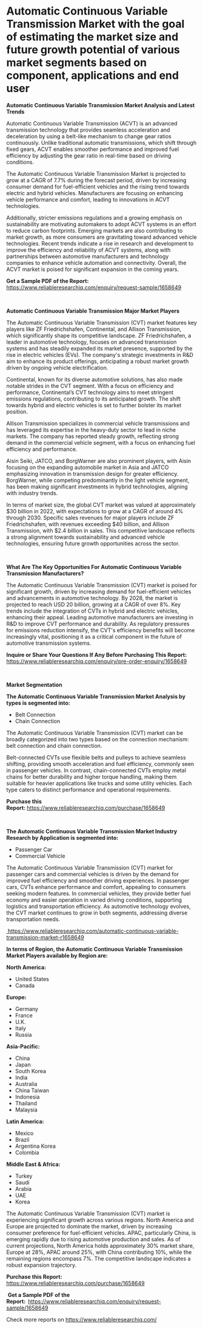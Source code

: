 <p><h1>Automatic Continuous Variable Transmission Market with the goal of estimating the market size and future growth potential of various market segments based on component, applications and end user</h1></p><p><strong>Automatic Continuous Variable Transmission Market Analysis and Latest Trends</strong></p>
<p><p>Automatic Continuous Variable Transmission (ACVT) is an advanced transmission technology that provides seamless acceleration and deceleration by using a belt-like mechanism to change gear ratios continuously. Unlike traditional automatic transmissions, which shift through fixed gears, ACVT enables smoother performance and improved fuel efficiency by adjusting the gear ratio in real-time based on driving conditions.</p><p>The Automatic Continuous Variable Transmission Market is projected to grow at a CAGR of 7.7% during the forecast period, driven by increasing consumer demand for fuel-efficient vehicles and the rising trend towards electric and hybrid vehicles. Manufacturers are focusing on enhancing vehicle performance and comfort, leading to innovations in ACVT technologies.</p><p>Additionally, stricter emissions regulations and a growing emphasis on sustainability are motivating automakers to adopt ACVT systems in an effort to reduce carbon footprints. Emerging markets are also contributing to market growth, as more consumers are gravitating toward advanced vehicle technologies. Recent trends indicate a rise in research and development to improve the efficiency and reliability of ACVT systems, along with partnerships between automotive manufacturers and technology companies to enhance vehicle automation and connectivity. Overall, the ACVT market is poised for significant expansion in the coming years.</p></p>
<p><strong>Get a Sample PDF of the Report:&nbsp;</strong> <a href="https://www.reliableresearchiq.com/enquiry/request-sample/1658649?utm_campaign=3453&utm_medium=2&utm_source=Github&utm_content=ia&utm_term=23032025&utm_id=automatic-continuous-variable-transmission">https://www.reliableresearchiq.com/enquiry/request-sample/1658649</a></p>
<p>&nbsp;</p>
<p><strong>Automatic Continuous Variable Transmission Major Market Players</strong></p>
<p><p>The Automatic Continuous Variable Transmission (CVT) market features key players like ZF Friedrichshafen, Continental, and Allison Transmission, which significantly shape its competitive landscape. ZF Friedrichshafen, a leader in automotive technology, focuses on advanced transmission systems and has steadily expanded its market presence, supported by the rise in electric vehicles (EVs). The company's strategic investments in R&D aim to enhance its product offerings, anticipating a robust market growth driven by ongoing vehicle electrification.</p><p>Continental, known for its diverse automotive solutions, has also made notable strides in the CVT segment. With a focus on efficiency and performance, Continental’s CVT technology aims to meet stringent emissions regulations, contributing to its anticipated growth. The shift towards hybrid and electric vehicles is set to further bolster its market position.</p><p>Allison Transmission specializes in commercial vehicle transmissions and has leveraged its expertise in the heavy-duty sector to lead in niche markets. The company has reported steady growth, reflecting strong demand in the commercial vehicle segment, with a focus on enhancing fuel efficiency and performance.</p><p>Aisin Seiki, JATCO, and BorgWarner are also prominent players, with Aisin focusing on the expanding automobile market in Asia and JATCO emphasizing innovation in transmission design for greater efficiency. BorgWarner, while competing predominantly in the light vehicle segment, has been making significant investments in hybrid technologies, aligning with industry trends.</p><p>In terms of market size, the global CVT market was valued at approximately $30 billion in 2022, with expectations to grow at a CAGR of around 4% through 2030. Specific sales revenues for major players include ZF Friedrichshafen, with revenues exceeding $40 billion, and Allison Transmission, with $2.4 billion in sales. This competitive landscape reflects a strong alignment towards sustainability and advanced vehicle technologies, ensuring future growth opportunities across the sector.</p></p>
<p>&nbsp;</p>
<p><strong>What Are The Key Opportunities For Automatic Continuous Variable Transmission Manufacturers?</strong></p>
<p><p>The Automatic Continuous Variable Transmission (CVT) market is poised for significant growth, driven by increasing demand for fuel-efficient vehicles and advancements in automotive technology. By 2028, the market is projected to reach USD 20 billion, growing at a CAGR of over 8%. Key trends include the integration of CVTs in hybrid and electric vehicles, enhancing their appeal. Leading automotive manufacturers are investing in R&D to improve CVT performance and durability. As regulatory pressures for emissions reduction intensify, the CVT's efficiency benefits will become increasingly vital, positioning it as a critical component in the future of automotive transmission systems.</p></p>
<p><strong>Inquire or Share Your Questions If Any Before Purchasing This Report:</strong> <a href="https://www.reliableresearchiq.com/enquiry/pre-order-enquiry/1658649?utm_campaign=3453&utm_medium=2&utm_source=Github&utm_content=ia&utm_term=23032025&utm_id=automatic-continuous-variable-transmission">https://www.reliableresearchiq.com/enquiry/pre-order-enquiry/1658649</a></p>
<p>&nbsp;</p>
<p><strong>Market Segmentation</strong></p>
<p><strong>The Automatic Continuous Variable Transmission Market Analysis by types is segmented into:</strong></p>
<p><ul><li>Belt Connection</li><li>Chain Connection</li></ul></p>
<p><p>The Automatic Continuous Variable Transmission (CVT) market can be broadly categorized into two types based on the connection mechanism: belt connection and chain connection. </p><p>Belt-connected CVTs use flexible belts and pulleys to achieve seamless shifting, providing smooth acceleration and fuel efficiency, commonly seen in passenger vehicles. In contrast, chain-connected CVTs employ metal chains for better durability and higher torque handling, making them suitable for heavier applications like trucks and some utility vehicles. Each type caters to distinct performance and operational requirements.</p></p>
<p><strong>Purchase this Report:&nbsp;</strong><a href="https://www.reliableresearchiq.com/purchase/1658649?utm_campaign=3453&utm_medium=2&utm_source=Github&utm_content=ia&utm_term=23032025&utm_id=automatic-continuous-variable-transmission">https://www.reliableresearchiq.com/purchase/1658649</a></p>
<p>&nbsp;</p>
<p><strong>The Automatic Continuous Variable Transmission Market Industry Research by Application is segmented into:</strong></p>
<p><ul><li>Passenger Car</li><li>Commercial Vehicle</li></ul></p>
<p><p>The Automatic Continuous Variable Transmission (CVT) market for passenger cars and commercial vehicles is driven by the demand for improved fuel efficiency and smoother driving experiences. In passenger cars, CVTs enhance performance and comfort, appealing to consumers seeking modern features. In commercial vehicles, they provide better fuel economy and easier operation in varied driving conditions, supporting logistics and transportation efficiency. As automotive technology evolves, the CVT market continues to grow in both segments, addressing diverse transportation needs.</p></p>
<p><a href="https://www.reliableresearchiq.com/automatic-continuous-variable-transmission-market-r1658649?utm_campaign=3453&utm_medium=2&utm_source=Github&utm_content=ia&utm_term=23032025&utm_id=automatic-continuous-variable-transmission">&nbsp;https://www.reliableresearchiq.com/automatic-continuous-variable-transmission-market-r1658649</a></p>
<p><strong>In terms of Region, the Automatic Continuous Variable Transmission Market Players available by Region are:</strong></p>
<p>
    <p> <strong> North America: </strong>
        <ul>
            <li>United States</li>
            <li>Canada</li>
        </ul>
        </p> 
    <p> <strong> Europe: </strong>
        <ul>
            <li>Germany</li>
            <li>France</li>
            <li>U.K.</li>
            <li>Italy</li>
            <li>Russia</li>
        </ul>
        </p> 
    <p> <strong> Asia-Pacific: </strong>
        <ul>
            <li>China</li>
            <li>Japan</li>
            <li>South Korea</li>
            <li>India</li>
            <li>Australia</li>
            <li>China Taiwan</li>
            <li>Indonesia</li>
            <li>Thailand</li>
            <li>Malaysia</li>
        </ul>
        </p> 
    <p> <strong> Latin America: </strong>
        <ul>
            <li>Mexico</li>
            <li>Brazil</li>
            <li>Argentina Korea</li>
            <li>Colombia</li>
        </ul>
        </p> 
    <p> <strong> Middle East & Africa: </strong>
        <ul>
            <li>Turkey</li>
            <li>Saudi</li>
            <li>Arabia</li>
            <li>UAE</li>
            <li>Korea</li>
        </ul>
    </p>
    </p>
<p><p>The Automatic Continuous Variable Transmission (CVT) market is experiencing significant growth across various regions. North America and Europe are projected to dominate the market, driven by increasing consumer preference for fuel-efficient vehicles. APAC, particularly China, is emerging rapidly due to rising automotive production and sales. As of current projections, North America holds approximately 30% market share, Europe at 28%, APAC around 25%, with China contributing 10%, while the remaining regions encompass 7%. The competitive landscape indicates a robust expansion trajectory.</p></p>
<p><strong>Purchase this Report: </strong><a href="https://www.reliableresearchiq.com/purchase/1658649?utm_campaign=3453&utm_medium=2&utm_source=Github&utm_content=ia&utm_term=23032025&utm_id=automatic-continuous-variable-transmission">https://www.reliableresearchiq.com/purchase/1658649</a></p>
<p>&nbsp;<strong>Get a Sample PDF of the Report:&nbsp;&nbsp;</strong><a href="https://www.reliableresearchiq.com/enquiry/request-sample/1658649?utm_campaign=3453&utm_medium=2&utm_source=Github&utm_content=ia&utm_term=23032025&utm_id=automatic-continuous-variable-transmission">https://www.reliableresearchiq.com/enquiry/request-sample/1658649</a></p>
<p><strong></strong></p>
<p>Check more reports on <a href="https://www.reliableresearchiq.com/?utm_campaign=3453&utm_medium=2&utm_source=Github&utm_content=ia&utm_term=23032025&utm_id=automatic-continuous-variable-transmission">https://www.reliableresearchiq.com/</a></p>